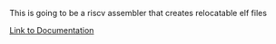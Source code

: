 This is going to be a riscv assembler that creates relocatable elf files

[Link to Documentation](/doc/doc.md)
